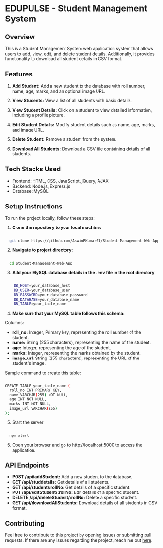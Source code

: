 # EDUPULSE - Student Management System

## Overview
This is a Student Management System web application system that allows users to add, view, edit, and delete student details. 
Additionally, it provides functionality to download all student details in CSV format.


## Features

1. **Add Student:** Add a new student to the database with roll number, name, age, marks, and an optional image URL.

2. **View Students:** View a list of all students with basic details.

3. **View Student Details:** Click on a student to view detailed information, including a profile picture.

4. **Edit Student Details:** Modify student details such as name, age, marks, and image URL.

5. **Delete Student:** Remove a student from the system.

6. **Download All Students:** Download a CSV file containing details of all students.

## Tech Stacks Used
- Frontend: HTML, CSS, JavaScript, jQuery, AJAX
- Backend: Node.js, Express.js
- Database: MySQL

## Setup Instructions

To run the project locally, follow these steps:

1. **Clone the repository to your local machine:**
   
```bash

  git clone https://github.com/AswinPKumar01/Student-Management-Web-App.git

```

2. **Navigate to project directory:**

```bash

  cd Student-Management-Web-App

```

3. **Add your MySQL database details in the .env file in the root directory**

```bash

    DB_HOST=your_database_host
    DB_USER=your_database_user
    DB_PASSWORD=your_database_password
    DB_DATABASE=your_database_name
    DB_TABLE=your_table_name

```
4. **Make sure that your MySQL table follows this schema:**

Columns: 

- **roll_no:** Integer, Primary key, representing the roll number of the student.
- **name:** String (255 characters), representing the name of the student.
- **age:** Integer, representing the age of the student.
- **marks:** Integer, representing the marks obtained by the student.
- **image_url:** String (255 characters), representing the URL of the student's image.

Sample command to create this table:

```bash

CREATE TABLE your_table_name (
  roll_no INT PRIMARY KEY,
  name VARCHAR(255) NOT NULL,
  age INT NOT NULL,
  marks INT NOT NULL,
  image_url VARCHAR(255)
);

```

5. Start the server

```bash

  npm start

```

5. Open your browser and go to http://localhost:5000 to access the application.


## API Endpoints

- **POST /api/addStudent:** Add a new student to the database.
- **GET /api/studdetails:** Get details of all students.
- **GET /api/student/:rollNo:** Get details of a specific student.
- **PUT /api/editStudent/:rollNo:** Edit details of a specific student.
- **DELETE /api/deleteStudent/:rollNo:** Delete a specific student.
- **GET /api/downloadAllStudents:** Download details of all students in CSV format.

## Contributing
Feel free to contribute to this project by opening issues or submitting pull requests.
If there are any issues regarding the project, reach me out [here](mailto:aswinpkumar03@gmail.com).

